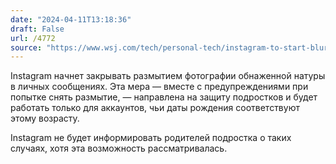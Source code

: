 ```yaml
---
date: "2024-04-11T13:18:36"
draft: False
url: /4772
source: "https://www.wsj.com/tech/personal-tech/instagram-to-start-blurring-nude-images-in-messages-to-protect-teens-38f8d9c6?mod=tech_lead_pos1"
---
```


Instagram начнет закрывать размытием фотографии обнаженной натуры в личных сообщениях. Эта мера — вместе с предупреждениями при попытке снять размытие, — направлена на защиту подростков и будет работать только для аккаунтов, чьи даты рождения соответствуют этому возрасту. 

Instagram не будет информировать родителей подростка о таких случаях, хотя эта возможность рассматривалась.
